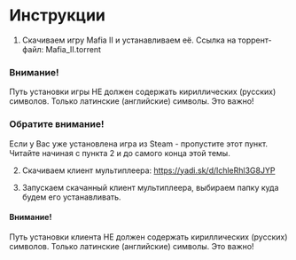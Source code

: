 # Инструкции

1. Скачиваем игру Mafia II и устанавливаем её. Ссылка на торрент-файл: Mafia_II.torrent

### Внимание! 
Путь установки игры НЕ должен содержать кириллических (русских) символов. Только латинские (английские) символы. Это важно! 
### Обратите внимание! 
Если у Вас уже установлена игра из Steam - пропустите этот пункт. Читайте начиная с пункта 2 и до самого конца этой темы. 

2. Скачиваем клиент мультиплеера: https://yadi.sk/d/lchleRhl3G8JYP

3. Запускаем скачанный клиент мультиплеера, выбираем папку куда будем его устанавливать.
#### Внимание!
Путь установки клиента НЕ должен содержать кириллических (русских) символов. Только латинские (английские) символы. Это важно! 


